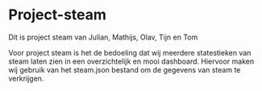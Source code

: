 # Project-steam

Dit is project steam van Julian, Mathijs, Olav, Tijn en Tom

Voor project steam is het de bedoeling dat wij meerdere statestieken van steam laten zien in een overzichtelijk en mooi dashboard.
Hiervoor maken wij gebruik van het steam.json bestand om de gegevens van steam te verkrijgen.
